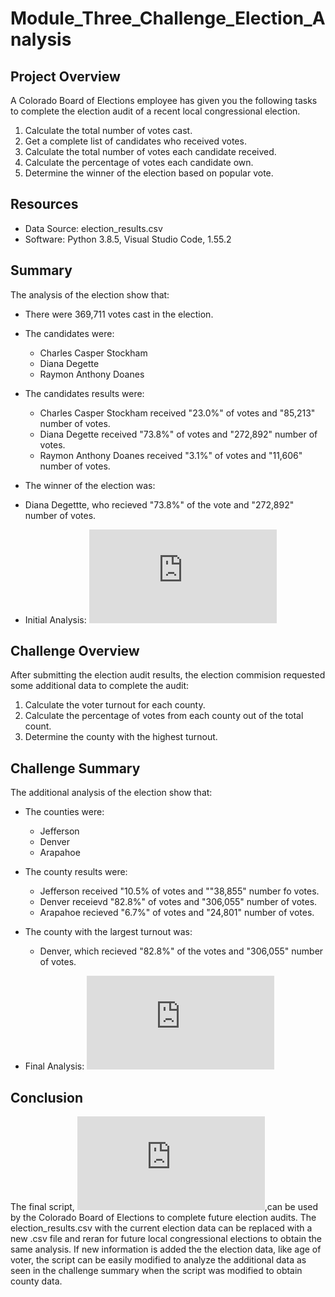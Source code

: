 # Module_Three_Challenge_Election_Analysis

## Project Overview
A Colorado Board of Elections employee has given you the following tasks to complete the election audit of a recent local congressional election.

1. Calculate the total number of votes cast.
2. Get a complete list of candidates who received votes.
3. Calculate the total number of votes each candidate received.
4. Calculate the percentage of votes each candidate own.
5. Determine the winner of the election based on popular vote.

## Resources
- Data Source: election_results.csv
- Software: Python 3.8.5, Visual Studio Code, 1.55.2

## Summary
The analysis of the election show that:
- There were 369,711 votes cast in the election.
- The candidates were:
  - Charles Casper Stockham
  - Diana Degette
  - Raymon Anthony Doanes
- The candidates results were:
  - Charles Casper Stockham received "23.0%" of votes and "85,213" number of votes.
  - Diana Degette received "73.8%" of votes and "272,892" number of votes.
  - Raymon Anthony Doanes received "3.1%" of votes and "11,606" number of votes.
 - The winner of the election was:
  - Diana Degettte, who recieved "73.8%" of the vote and "272,892" number of votes.

- Initial Analysis:
![election_analysis.txt](https://github.com/LLeyva-bot/Election_Analysis/blob/main/Analysis/election_analysis.txt)

## Challenge Overview

After submitting the election audit results, the election commision requested some additional data to complete the audit:

1. Calculate the voter turnout for each county.
2. Calculate the percentage of votes from each county out of the total count.
3. Determine the county with the highest turnout.

## Challenge Summary
The additional analysis of the election show that:
- The counties were:
  - Jefferson
  - Denver
  - Arapahoe
- The county results were:
  - Jefferson received "10.5% of votes and ""38,855" number fo votes.
  - Denver receievd "82.8%" of votes and "306,055" number of votes.
  - Arapahoe recieved "6.7%" of votes and "24,801" number of votes.
- The county with the largest turnout was:
  - Denver, which recieved "82.8%" of the votes and "306,055" number of votes.

- Final Analysis:
![election_results.txt](https://github.com/LLeyva-bot/Election_Analysis/blob/main/Analysis/election_results.txt)

## Conclusion
The final script, ![PyPoll_Challenge.py](https://github.com/LLeyva-bot/Election_Analysis/blob/main/PyPoll_Challenge.py),can be used by the Colorado Board of Elections to complete future election audits. The election_results.csv with the current election data can be replaced with a new .csv file and reran for future local congressional elections to obtain the same analysis. If new information is added the the election data, like age of voter, the script can be easily modified to analyze the additional data as seen in the challenge summary when the script was modified to obtain county data.  

